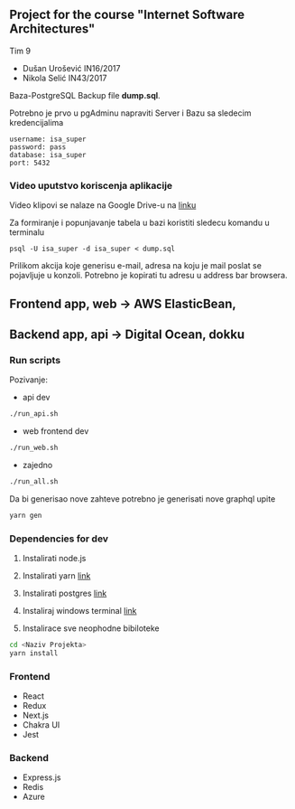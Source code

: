 ## Project for the course "Internet Software Architectures"
Tim 9
- Dušan Urošević IN16/2017
- Nikola Selić IN43/2017

Baza-PostgreSQL
Backup file **dump.sql**.

Potrebno je prvo u pgAdminu napraviti Server i Bazu sa sledecim kredencijalima
```
username: isa_super
password: pass
database: isa_super
port: 5432
```

### Video uputstvo koriscenja aplikacije

Video klipovi se nalaze na Google Drive-u na [linku](https://drive.google.com/drive/folders/1NRJ668fUAeZKRTFkIO6hQ8IX-Op6kTdJ?usp=sharing)



Za formiranje i popunjavanje tabela u bazi koristiti sledecu komandu u terminalu
```
psql -U isa_super -d isa_super < dump.sql
```
Prilikom akcija koje generisu e-mail, adresa na koju je mail poslat se pojavljuje u konzoli.
Potrebno je kopirati tu adresu u address bar browsera.

## Frontend app, web -> AWS ElasticBean,
## Backend app, api -> Digital Ocean, dokku

### Run scripts
Pozivanje:
- api dev
```bash
./run_api.sh
```
- web frontend dev
```bash
./run_web.sh
```
- zajedno
```bash
./run_all.sh
```
Da bi generisao nove zahteve potrebno je generisati nove graphql upite

```bash
yarn gen
```

### Dependencies for dev
1) Instalirati node.js
2) Instalirati yarn
[link](https://classic.yarnpkg.com/en/docs/install/#windows-stable)
3) Instalirati postgres
[link](https://www.enterprisedb.com/downloads/postgres-postgresql-downloads)

3) Instaliraj windows terminal
[link](https://www.microsoft.com/en-us/p/windows-terminal/9n0dx20hk701)
4) Instalirace sve neophodne bibiloteke
```bash
cd <Naziv Projekta>
yarn install
```

### Frontend
- React 
- Redux
- Next.js
- Chakra UI
- Jest
### Backend
- Express.js
- Redis
- Azure
